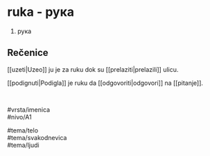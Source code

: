 # ruka - рука

1. рука

## Rečenice

[[uzeti|Uzeo]] ju je za ruku dok su [[prelaziti|prelazili]] ulicu.

[[podignuti|Podigla]] je ruku da [[odgovoriti|odgovori]] na [[pitanje]].

<br>

#vrsta/imenica  
#nivo/A1  

#tema/telo  
#tema/svakodnevica  
#tema/ljudi  
